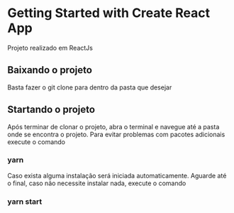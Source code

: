 # Getting Started with Create React App

Projeto realizado em ReactJs

## Baixando o projeto

Basta fazer o git clone para dentro da pasta que desejar

## Startando o projeto

Após terminar de clonar o projeto, abra o terminal e navegue até a pasta onde se encontra o projeto. Para evitar problemas com pacotes adicionais execute o comando

### yarn

Caso exista alguma instalação será iniciada automaticamente. Aguarde até o final, caso não necessite instalar nada, execute o comando

### yarn start
